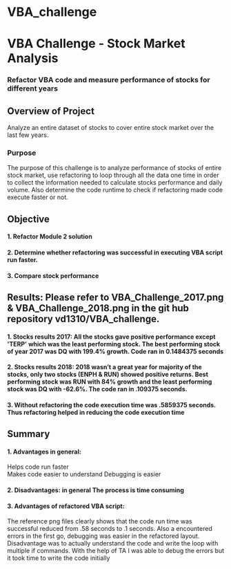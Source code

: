 # VBA_challenge
# VBA Challenge - Stock Market Analysis
### Refactor VBA code and measure performance of stocks for different years
## Overview of Project
Analyze an entire dataset of stocks to cover entire stock market over the last few years. 
### Purpose
The purpose of this challenge is to analyze performance of stocks of entire stock market, use refactoring to loop through all the data one time in order to collect the information needed to calculate stocks performance and daily volume. Also determine the code runtime to check if refactoring made code execute faster or not. 
## Objective
#### 1. Refactor Module 2 solution
#### 2. Determine whether refactoring was successful in executing VBA script run faster. 
#### 3. Compare stock performance
## Results: Please refer to VBA_Challenge_2017.png & VBA_Challenge_2018.png in the git hub repository vd1310/VBA_challenge. 
#### 1. Stocks results 2017: All the stocks gave positive performance except 'TERP' which was the least performing stock. The best performing stock of year 2017 was DQ with 199.4% growth. Code ran in 0.1484375 seconds
#### 2. Stocks results 2018: 2018 wasn’t a great year for majority of the stocks, only two stocks (ENPH & RUN) showed positive returns. Best performing stock was RUN with 84% growth and the least performing stock was DQ with -62.6%. The code ran in .109375 seconds.
#### 3. Without refactoring the code execution time was .5859375 seconds. Thus refactoring helped in reducing the code execution time

## Summary
#### 1. Advantages in general:
Helps code run faster	
Makes code easier to understand
Debugging is easier
#### 2. Disadvantages: in general The process is time consuming
#### 3. Advantages of refactored VBA script:
The reference png files clearly shows that the code run time was successful reduced from .58 seconds to .1 seconds. Also a encountered errors in the first go, debugging was easier in the refactored layout. Disadvantage was to actually understand the code and write the loop with multiple if commands. With the help of TA I was able to debug the errors but it took time to write the code initially
